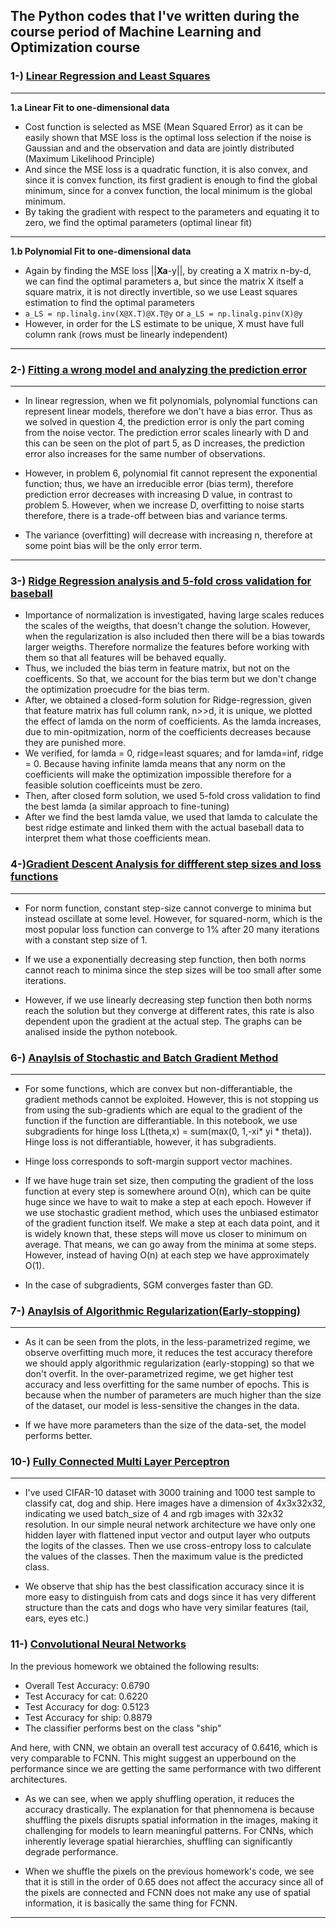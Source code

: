 ## The Python codes that I've written during the course period of Machine Learning and Optimization course
### 1-) [Linear Regression and Least Squares](./1-LinearRegression/hw1_coding.ipynb)
***
**1.a Linear Fit to one-dimensional data** 
* Cost function is selected as MSE (Mean Squared Error) as it can be easily
shown that MSE loss is the optimal loss selection if the noise is Gaussian and
and the observation and data are jointly distributed (Maximum Likelihood Principle)
* And since the MSE loss is a quadratic function, it is also convex, and since it is
convex function, its first gradient is enough to find the global minimum, since 
for a convex function, the local minimum is the global minimum.
* By taking the gradient with respect to the parameters and equating it to zero,
we find the optimal parameters (optimal linear fit)
***
**1.b Polynomial Fit to one-dimensional data**
* Again by finding the MSE loss ||**Xa**-y||, by creating a X matrix n-by-d, we
can find the optimal parameters a, but since the matrix X itself a square matrix,
it is not directly invertible, so we use Least squares estimation to find the
optimal parameters
* `a_LS = np.linalg.inv(X@X.T)@X.T@y` or `a_LS = np.linalg.pinv(X)@y`
* However, in order for the LS estimate to be unique, X must have full column rank (rows must be linearly independent)
***

### 2-) [Fitting a wrong model and analyzing the prediction error](./2-PredictionError/hw2_coding.ipynb)
***
* In linear regression, when we fit polynomials, polynomial functions can represent linear models, therefore we don't have a bias error. Thus as we solved in question 4, the prediction error is only the part coming from the noise vector. The prediction error scales linearly with D and this can be seen on the plot of part 5, as D increases, the prediction error also increases for the same number of observations.

* However, in problem 6, polynomial fit cannot represent the exponential function; thus, we have an irreducible error (bias term), therefore prediction error decreases with increasing D value, in contrast to problem 5. However, when we increase D, overfitting to noise starts therefore, there is a trade-off between bias and variance terms.

* The variance (overfitting) will decrease with increasing n, therefore at some point bias will be the only error term.
***
### 3-) [Ridge Regression analysis and 5-fold cross validation for baseball](./3-RidgeRegCrossVal/hw3_me.ipynb)

* Importance of normalization is investigated, having large scales reduces the scales of the weigths, that doesn't change the solution. However, when the regularization is also included then there will be a bias towards larger weigths. Therefore normalize the features before working with them so that all features will be behaved equally.
* Thus, we included the bias term in feature matrix, but not on the coefficents. So that, we account for the bias term but we don't change the optimization proecudre for the bias term.
* After, we obtained a closed-form solution for Ridge-regression, given that feature matrix has full column rank, n>>d, it is unique, we plotted the effect of lamda on the  norm of coefficients. As the lamda increases, due to min-opitmization, norm of the coefficients decreases because they are punished more.
* We verified, for lamda = 0, ridge=least squares; and for lamda=inf, ridge = 0. Because having infinite lamda means that any norm on the coefficients will make the optimization impossible therefore for a feasible solution coefficeints must be zero.
* Then, after closed form solution, we used 5-fold cross validation to find the best lamda (a similar approach to fine-tuning)
* After we find the best lamda value, we used that lamda to calculate the best ridge estimate and linked them with the actual baseball data to interpret them what those coefficients mean.

### 4-)[Gradient Descent Analysis for diffferent step sizes and loss functions](./4-GradientDescentAnalysis/hw4.ipynb)
***
* For norm function, constant step-size cannot converge to minima but instead oscillate at some level. However, for squared-norm, which is the most popular loss function can converge to 1% after 20 many iterations with a constant step size of 1.

* If we use a exponentially decreasing step function, then both norms cannot reach to minima since the step sizes will be too small after some iterations.

* However, if we use linearly decreasing step function then both norms reach the solution but they converge at different rates, this rate is also dependent upon the gradient at the actual step. The graphs can be analised inside the python notebook.

### 6-) [Anaylsis of Stochastic and Batch Gradient Method](./6-StochasticGradientMethod/hw6_v2.ipynb)
***
* For some functions, which are convex but non-differantiable, the gradient methods cannot be exploited. However, this is not stopping us from using the sub-gradients which are equal to the gradient of the function if the function are differantiable. In this notebook, we use subgradients for hinge loss L(theta,x) = sum(max(0, 1,-xi* yi * theta)). Hinge loss is not differantiable, however, it has subgradients.

* Hinge loss corresponds to soft-margin support vector machines.

* If we have huge train set size, then computing the gradient of the loss function at every step is somewhere around O(n), which can be quite huge since we have to wait to make a step at each epoch. However if we use stochastic gradient method, which uses the unbiased estimator of the gradient function itself. We make a step at each data point, and it is widely known that, these steps will move us closer to minimum on average. That means, we can go away from the minima at some steps. However, instead of having O(n) at each step we have approximately O(1).

* In the case of subgradients, SGM converges faster than GD.

### 7-) [Anaylsis of Algorithmic Regularization(Early-stopping)](./8-EarlyStopping/logistic_regression_with_early_stopping.ipynb)
***
* As it can be seen from the plots, in the less-parametrized regime, we observe overfitting much more, it reduces the test accuracy therefore we should apply algorithmic regularization (early-stopping) so that we don't overfit. In the over-parametrized regime, we get higher test accuracy and less overfitting for the same number of epochs. This is because when the number of parameters are much higher than the size of the dataset, our model is less-sensitive the changes in the data.

* If we have more parameters than the size of the data-set, the model performs better.

### 10-) [Fully Connected Multi Layer Perceptron](./10-FullyConnectedNN/neural_networks_pytorch.ipynb)
***
* I've used CIFAR-10 dataset with 3000 training and 1000 test sample to classify cat, dog and ship. Here images have a dimension of 4x3x32x32, indicating we used batch_size of 4 and rgb images with 32x32 resolution. In our simple neural network architecture we have only one hidden layer with flattened input vector and output layer who outputs the logits of the classes. Then we use cross-entropy loss to calculate the values of the classes. Then the maximum value is the predicted class.

* We observe that ship has the best classification accuracy since it is more easy to distinguish from cats and dogs since it has very different structure than the cats and dogs who have very similar features (tail, ears, eyes etc.)

### 11-) [Convolutional Neural Networks](./11-ConvolutionalNeuralNetworks/cnn.ipynb)
In the previous homework we obtained the following results:
-   Overall Test Accuracy: 0.6790
-   Test Accuracy for cat: 0.6220
-   Test Accuracy for dog: 0.5123
-   Test Accuracy for ship: 0.8879
-   The classifier performs best on the class "ship"

And here, with CNN, we obtain an overall test accuracy of 0.6416, which is very comparable to FCNN. This might suggest an upperbound on the performance since we are getting the same performance with two different architectures.

* As we can see, when we apply shuffling operation, it reduces the accuracy drastically. The explanation for that phennomena is because shuffling the pixels disrupts spatial information in the images, making it challenging for models to learn meaningful patterns. For CNNs, which inherently leverage spatial hierarchies, shuffling can significantly degrade performance.

* When we shuffle the pixels on the previous homework's code, we see that it is still in the order of 0.65 does not affect the accuracy since all of the pixels are connected and FCNN does not make any use of spatial information, it is basically the same thing for FCNN.
****
